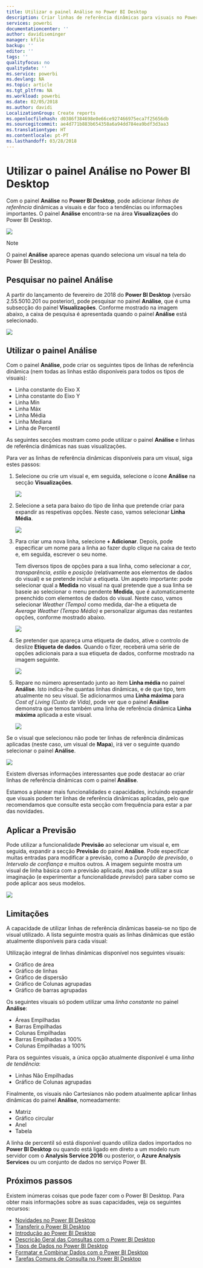 ```yaml
---
title: Utilizar o painel Análise no Power BI Desktop
description: Criar linhas de referência dinâmicas para visuais no Power BI Desktop
services: powerbi
documentationcenter: ''
author: davidiseminger
manager: kfile
backup: ''
editor: ''
tags: ''
qualityfocus: no
qualitydate: ''
ms.service: powerbi
ms.devlang: NA
ms.topic: article
ms.tgt_pltfrm: NA
ms.workload: powerbi
ms.date: 02/05/2018
ms.author: davidi
LocalizationGroup: Create reports
ms.openlocfilehash: d0386f384698e0e66ce927466975eca7f25656db
ms.sourcegitcommit: ae4d771b883b654358a6a94dd784ea9bdf3d3aa3
ms.translationtype: HT
ms.contentlocale: pt-PT
ms.lasthandoff: 03/28/2018
---
```

# <a name="using-the-analytics-pane-in-power-bi-desktop"></a>Utilizar o painel Análise no Power BI Desktop
Com o painel **Análise** no **Power BI Desktop**, pode adicionar *linhas de referência* dinâmicas a visuais e dar foco a tendências ou informações importantes. O painel **Análise** encontra-se na área **Visualizações** do Power BI Desktop.

![](media/desktop-analytics-pane/analytics-pane_1.png)

> [!NOTE]
> O painel **Análise** aparece apenas quando seleciona um visual na tela do Power BI Desktop.

## <a name="search-within-the-analytics-pane"></a>Pesquisar no painel Análise
A partir do lançamento de fevereiro de 2018 do **Power BI Desktop** (versão 2.55.5010.201 ou posterior), pode pesquisar no painel **Análise**, que é uma subsecção do painel **Visualizações**. Conforme mostrado na imagem abaixo, a caixa de pesquisa é apresentada quando o painel **Análise** está selecionado.

![](media/desktop-analytics-pane/analytics-pane_1b.png)

## <a name="using-the-analytics-pane"></a>Utilizar o painel Análise
Com o painel **Análise**, pode criar os seguintes tipos de linhas de referência dinâmica (nem todas as linhas estão disponíveis para todos os tipos de visuais):

* Linha constante do Eixo X
* Linha constante do Eixo Y
* Linha Mín
* Linha Máx
* Linha Média
* Linha Mediana
* Linha de Percentil

As seguintes secções mostram como pode utilizar o painel **Análise** e linhas de referência dinâmicas nas suas visualizações.

Para ver as linhas de referência dinâmicas disponíveis para um visual, siga estes passos:

1. Selecione ou crie um visual e, em seguida, selecione o ícone **Análise** na secção **Visualizações**.
   
   ![](media/desktop-analytics-pane/analytics-pane_2.png)
2. Selecione a seta para baixo do tipo de linha que pretende criar para expandir as respetivas opções. Neste caso, vamos selecionar **Linha Média**.
   
   ![](media/desktop-analytics-pane/analytics-pane_3.png)
3. Para criar uma nova linha, selecione **+ Adicionar**. Depois, pode especificar um nome para a linha ao fazer duplo clique na caixa de texto e, em seguida, escrever o seu nome.
   
   Tem diversos tipos de opções para a sua linha, como selecionar a *cor*, *transparência*, *estilo* e *posição* (relativamente aos elementos de dados do visual) e se pretende incluir a etiqueta. Um aspeto importante: pode selecionar qual a **Medida** no visual na qual pretende que a sua linha se baseie ao selecionar o menu pendente **Medida**, que é automaticamente preenchido com elementos de dados do visual. Neste caso, vamos selecionar *Weather (Tempo)* como medida, dar-lhe a etiqueta de *Average Weather (Tempo Médio)* e personalizar algumas das restantes opções, conforme mostrado abaixo.
   
   ![](media/desktop-analytics-pane/analytics-pane_4.png)
4. Se pretender que apareça uma etiqueta de dados, ative o controlo de deslize **Etiqueta de dados**. Quando o fizer, receberá uma série de opções adicionais para a sua etiqueta de dados, conforme mostrado na imagem seguinte.
   
   ![](media/desktop-analytics-pane/analytics-pane_5.png)
5. Repare no número apresentado junto ao item **Linha média** no painel **Análise**. Isto indica-lhe quantas linhas dinâmicas, e de que tipo, tem atualmente no seu visual. Se adicionarmos uma **Linha máxima** para *Cost of Living (Custo de Vida)*, pode ver que o painel **Análise** demonstra que temos também uma linha de referência dinâmica **Linha máxima** aplicada a este visual.
   
   ![](media/desktop-analytics-pane/analytics-pane_6.png)

Se o visual que selecionou não pode ter linhas de referência dinâmicas aplicadas (neste caso, um visual de **Mapa**), irá ver o seguinte quando selecionar o painel **Análise**.

![](media/desktop-analytics-pane/analytics-pane_7.png)

Existem diversas informações interessantes que pode destacar ao criar linhas de referência dinâmicas com o painel **Análise**.

Estamos a planear mais funcionalidades e capacidades, incluindo expandir que visuais podem ter linhas de referência dinâmicas aplicadas, pelo que recomendamos que consulte esta secção com frequência para estar a par das novidades.

## <a name="apply-forecasting"></a>Aplicar a Previsão
Pode utilizar a funcionalidade **Previsão** ao selecionar um visual e, em seguida, expandir a secção **Previsão** do painel **Análise**. Pode especificar muitas entradas para modificar a previsão, como a *Duração de previsão*, o *Intervalo de confiança* e muitos outros. A imagem seguinte mostra um visual de linha básica com a previsão aplicada, mas pode utilizar a sua imaginação (e experimentar a funcionalidade *previsão*) para saber como se pode aplicar aos seus modelos.

![](media/desktop-analytics-pane/analytics-pane_8.png)

## <a name="limitations"></a>Limitações
A capacidade de utilizar linhas de referência dinâmicas baseia-se no tipo de visual utilizado. A lista seguinte mostra quais as linhas dinâmicas que estão atualmente disponíveis para cada visual:

Utilização integral de linhas dinâmicas disponível nos seguintes visuais:

* Gráfico de área
* Gráfico de linhas
* Gráfico de dispersão
* Gráfico de Colunas agrupadas
* Gráfico de barras agrupadas

Os seguintes visuais só podem utilizar uma *linha constante* no painel **Análise**:

* Áreas Empilhadas
* Barras Empilhadas
* Colunas Empilhadas
* Barras Empilhadas a 100%
* Colunas Empilhadas a 100%

Para os seguintes visuais, a única opção atualmente disponível é uma *linha de tendência*:

* Linhas Não Empilhadas
* Gráfico de Colunas agrupadas

Finalmente, os visuais não Cartesianos não podem atualmente aplicar linhas dinâmicas do painel **Análise**, nomeadamente:

* Matriz
* Gráfico circular
* Anel
* Tabela

A linha de percentil só está disponível quando utiliza dados importados no **Power BI Desktop** ou quando está ligado em direto a um modelo num servidor com o **Analysis Service 2016** ou posterior, o **Azure Analysis Services** ou um conjunto de dados no serviço Power BI. 

## <a name="next-steps"></a>Próximos passos
Existem inúmeras coisas que pode fazer com o Power BI Desktop. Para obter mais informações sobre as suas capacidades, veja os seguintes recursos:

* [Novidades no Power BI Desktop](desktop-latest-update.md)
* [Transferir o Power BI Desktop](desktop-get-the-desktop.md)
* [Introdução ao Power BI Desktop](desktop-getting-started.md)
* [Descrição Geral das Consultas com o Power BI Desktop](desktop-query-overview.md)
* [Tipos de Dados no Power BI Desktop](desktop-data-types.md)
* [Formatar e Combinar Dados com o Power BI Desktop](desktop-shape-and-combine-data.md)
* [Tarefas Comuns de Consulta no Power BI Desktop](desktop-common-query-tasks.md)    

